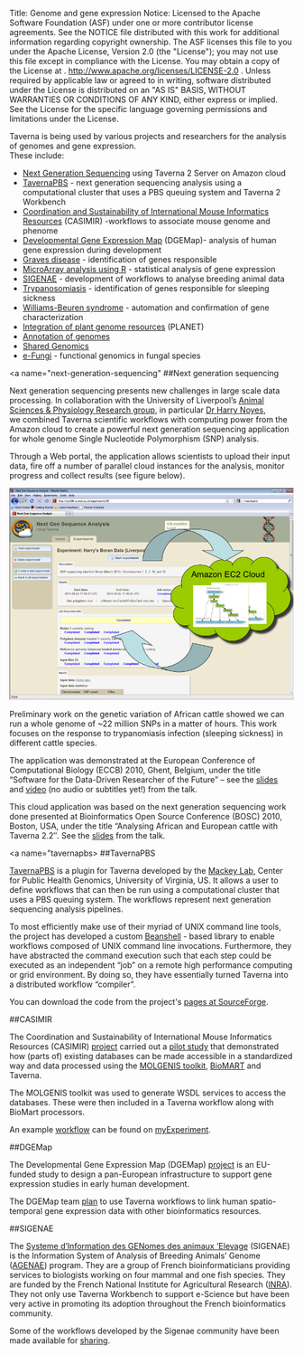 Title:     Genome and gene expression
Notice:    Licensed to the Apache Software Foundation (ASF) under one
           or more contributor license agreements.  See the NOTICE file
           distributed with this work for additional information
           regarding copyright ownership.  The ASF licenses this file
           to you under the Apache License, Version 2.0 (the
           "License"); you may not use this file except in compliance
           with the License.  You may obtain a copy of the License at
           .
             http://www.apache.org/licenses/LICENSE-2.0
           .
           Unless required by applicable law or agreed to in writing,
           software distributed under the License is distributed on an
           "AS IS" BASIS, WITHOUT WARRANTIES OR CONDITIONS OF ANY
           KIND, either express or implied.  See the License for the
           specific language governing permissions and limitations
           under the License.

Taverna is being used by various projects and researchers for the analysis of genomes and gene expression.  
These include:

 - [Next Generation Sequencing](#next-generation-sequencing) using Taverna 2 Server on Amazon cloud
 - [TavernaPBS](#tavernapbs) - next generation sequencing analysis using a computational cluster that 
       uses a PBS queuing system and Taverna 2 Workbench
 - [Coordination and Sustainability of International Mouse Informatics Resources](#casimir) 
      (CASIMIR) -workflows to associate mouse genome and phenome
 - [Developmental Gene Expression Map](#dgemap) (DGEMap)- analysis of human gene expression during development
 - [Graves disease](/introduction/taverna-in-use/disease-research#graves-disease) - identification of genes responsible
 - [MicroArray analysis using R](/introduction/taverna-in-use/bioinformatics#gene-expression-from-microarray) - 
       statistical analysis of gene expression
 - [SIGENAE](#sigenae) - development of workflows to analyse breeding animal data
 - [Trypanosomiasis](/introduction/taverna-in-use/disease-research#trypanosomiasis) - 
      identification of genes responsible for sleeping sickness
 - [Williams-Beuren syndrome](/introduction/taverna-in-use/disease-research#williams-beuren-syndrome) - 
      automation and confirmation of gene characterization
 - [Integration of plant genome resources](/introduction/taverna-in-use/bioinformatics#planet) (PLANET)
 - [Annotation of genomes](/introduction/taverna-in-use/annotation#annotation-of-genomes)
 - [Shared Genomics](/introduction/related-projects#shared-genomics)
 - [e-Fungi](http://www.cs.man.ac.uk/~cornell/eFungi/) - functional genomics in fungal species

<a name="next-generation-sequencing"</a>
##Next generation sequencing

Next generation sequencing presents new challenges in large scale data processing. 
In collaboration with the University of Liverpool’s 
   [Animal Sciences &amp; Physiology Research group](http://www.liv.ac.uk/infection-and-global-health/research/animal-health-and-welfare/),
   in particular [Dr Harry Noyes](http://www.liv.ac.uk/integrative-biology/staff/harry-noyes/),  
   we combined Taverna scientific workflows with computing power from the Amazon cloud to create 
   a powerful next generation sequencing application for whole genome Single Nucleotide Polymorphism (SNP) analysis.

Through a Web portal, the application allows scientists to upload  their input data, 
   fire off a number of parallel cloud instances for the  analysis, 
   monitor progress and collect results (see figure below).

![](/img/NextGenSequencing-Figure.png)

Preliminary work on the genetic variation of African cattle showed we can run a whole genome of ~22 million SNPs 
   in a matter of hours. 
This work focuses on the response to trypanomiasis infection (sleeping sickness) in different cattle species.

The application was demonstrated at the European Conference of Computational Biology (ECCB) 2010, Ghent, Belgium, 
   under the title “Software for the Data-Driven Researcher of the Future” – see the 
   [slides](http://www.mygrid.org.uk/files/presentations/ECCB_Tech_Talk.ppt) and 
   [video](http://www.youtube.com/watch?v=eR_iPWNYb48) (no audio or subtitles yet!) from the talk.

This cloud application was based on the next generation sequencing work done presented at 
   Bioinformatics Open Source Conference (BOSC) 2010, Boston, USA, under the title
    “Analysing African and European cattle with Taverna 2.2″. 
   See the [slides](http://www.mygrid.org.uk/files/presentations/BOSC2010.ppt) from the talk.

<a name="tavernapbs></a>
##TavernaPBS                    

[TavernaPBS](http://obx.cphg.virginia.edu/mackey/?page_id=1348)
    is a plugin for Taverna developed by the 
    [Mackey Lab](http://obx.cphg.virginia.edu/mackey/),
    Center for Public Health Genomics, University of Virginia, US. 
It allows a user to define workflows that can then be run using a computational cluster that uses a PBS queuing system. 
The workflows represent next generation sequencing analysis pipelines.

To most efficiently make use of their myriad of UNIX command line tools, the project has developed a custom 
   [Beanshell](/documentation/glossary#beanshell) - 
   based library to enable workflows composed of UNIX command line invocations.  Furthermore, they have abstracted     the command execution such that each step could be executed as an     independent &#8220;job&#8221; on a remote high performance computing or grid     environment.  By doing so, they have essentially turned Taverna into a     distributed workflow &#8220;compiler&#8221;.</p>

You can download the code from the project's 
   [pages at SourceForge](http://sourceforge.net/projects/tavernapbs/).

<a name="casimir"></a>
##CASIMIR
                    
The Coordination and Sustainability of International Mouse Informatics Resources (CASIMIR) 
   [project](http://www.casimir.org.uk/) carried out a
   [pilot study](http://www.casimir.org.uk/fullstory.php?storyid=50) 
   that demonstrated how (parts of) existing databases can be made accessible in a standardized way and 
   data processed using the 
   [MOLGENIS toolkit](http://molgenis.sourceforge.net/), 
   [BioMART](http://www.biomart.org/) and Taverna.

The MOLGENIS toolkit was used to generate WSDL services to access the databases. 
These were then included in a Taverna workflow along with BioMart processors.

An example [workflow](http://www.myexperiment.org/workflows/126) can be found on 
   [myExperiment](http://www.myexperiment.org).

<a name="dgemap"></a>
##DGEMap
                    
The Developmental Gene Expression Map (DGEMap) 
   [project](http://www.dgemap.org/) 
   is an EU-funded study to design a pan-European infrastructure to support gene expression studies in early human development.

The DGEMap team [plan](http://www.inf.ed.ac.uk/research/ICTreviewEPSRC20061207/posters/HumanDev.pdf) 
   to use Taverna workflows to link human spatio-temporal gene expression data with other bioinformatics resources.

<a name="sigenae"></a>
##SIGENAE
                    
The [Systeme d’Information des GENomes des animaux ’Elevage](http://www.sigenae.org/)
   (SIGENAE) is the Information System of Analysis of Breeding Animals’ Genome 
   ([AGENAE](http://www.inra.fr/agenae/)) program. 
They are a group of French bioinformaticians providing services to biologists working on four mammal and one fish species. 
They are funded by the French National Institute for Agricultural Research 
   ([INRA](http://www.international.inra.fr/)).  
They not only use Taverna Workbench to support e-Science 
   but have been very active in promoting its adoption throughout the French bioinformatics community.

Some of the workflows developed by the Sigenae community have been made available for 
   [sharing](http://www.sigenae.org/index.php?id=84#408).